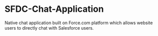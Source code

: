 # SFDC-Chat-Application
Native chat application built on Force.com platform which allows website users to directly chat with Salesforce users.
